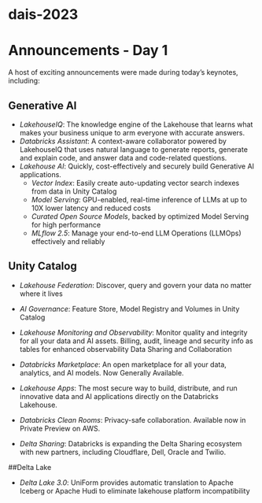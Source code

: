 # dais-2023


# Announcements - Day 1
A host of exciting announcements were made during today’s keynotes, including: 

## Generative AI

- *LakehouseIQ*: The knowledge engine of the Lakehouse that learns what makes your business unique to arm everyone with accurate answers.
- *Databricks Assistant*: A context-aware collaborator powered by LakehouseIQ that uses natural language to generate reports, generate and explain code, and answer data and code-related questions.
- *Lakehouse AI*: Quickly, cost-effectively and securely build Generative AI applications.
    - *Vector Index*: Easily create auto-updating vector search indexes from data in Unity Catalog
    - *Model Serving*: GPU-enabled, real-time inference of LLMs at up to 10X lower latency and reduced costs
    - *Curated Open Source Models*, backed by optimized Model Serving for high performance
    - *MLflow 2.5*: Manage your end-to-end LLM Operations (LLMOps) effectively and reliably

## Unity Catalog

- *Lakehouse Federation*: Discover, query and govern your data no matter where it lives
- *AI Governance*: Feature Store, Model Registry and Volumes in Unity Catalog
- *Lakehouse Monitoring and Observability*: Monitor quality and integrity for all your data and AI assets. Billing, audit, lineage and security info as tables for enhanced observability
Data Sharing and Collaboration

- *Databricks Marketplace*: An open marketplace for all your data, analytics, and AI models. Now Generally Available.
- *Lakehouse Apps*: The most secure way to build, distribute, and run innovative data and AI applications directly on the Databricks Lakehouse.
- *Databricks Clean Rooms*: Privacy-safe collaboration. Available now in Private Preview on AWS.
- *Delta Sharing*: Databricks is expanding the Delta Sharing ecosystem with new partners, including Cloudflare, Dell, Oracle and Twilio.

##Delta Lake

- *Delta Lake 3.0*: UniForm provides automatic translation to Apache Iceberg or Apache Hudi to eliminate lakehouse platform incompatibility 
 